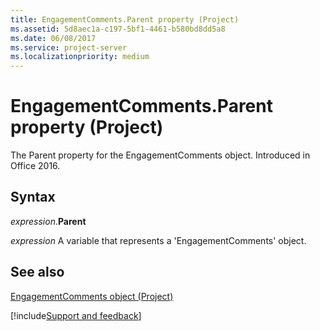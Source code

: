 ```yaml
---
title: EngagementComments.Parent property (Project)
ms.assetid: 5d8aec1a-c197-5bf1-4461-b580bd8dd5a8
ms.date: 06/08/2017
ms.service: project-server
ms.localizationpriority: medium
---
```



# EngagementComments.Parent property (Project)

The Parent property for the EngagementComments object. Introduced in Office 2016.


## Syntax

_expression_.**Parent**

_expression_ A variable that represents a 'EngagementComments' object.


## See also


[EngagementComments object (Project)](Project.engagementcomments.md)

[!include[Support and feedback](~/includes/feedback-boilerplate.md)]